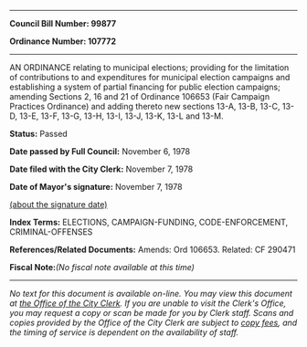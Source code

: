 

********

**Council Bill Number: 99877**
   
**Ordinance Number: 107772**
********

 AN ORDINANCE relating to municipal elections; providing for the limitation of contributions to and expenditures for municipal election campaigns and establishing a system of partial financing for public election campaigns; amending Sections 2, 16 and 21 of Ordinance 106653 (Fair Campaign Practices Ordinance) and adding thereto new sections 13-A, 13-B, 13-C, 13-D, 13-E, 13-F, 13-G, 13-H, 13-I, 13-J, 13-K, 13-L and 13-M.

**Status:** Passed
   
**Date passed by Full Council:** November 6, 1978
   
**Date filed with the City Clerk:** November 7, 1978
   
**Date of Mayor's signature:** November 7, 1978
   
[(about the signature date)](/~public/approvaldate.htm)
   
   
   
   
**Index Terms:** ELECTIONS, CAMPAIGN-FUNDING, CODE-ENFORCEMENT, CRIMINAL-OFFENSES

**References/Related Documents:** Amends: Ord 106653. Related: CF 290471

**Fiscal Note:**_(No fiscal note available at this time)_
********

_No text for this document is available on-line. You may view this document at [the Office of the City Clerk](http://www.seattle.gov/leg/clerk/contactUs.htm). If you are unable to visit the Clerk's Office, you may request a copy or scan be made for you by Clerk staff. Scans and copies provided by the Office of the City Clerk are subject to [copy fees](http://clerk.seattle.gov/~public/clerkfees.htm), and the timing of service is dependent on the availability of staff._

